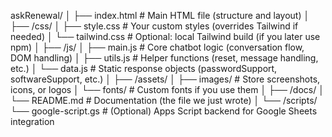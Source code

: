 askRenewal/
│
├── index.html              # Main HTML file (structure and layout)
│
├── /css/
│   ├── style.css           # Your custom styles (overrides Tailwind if needed)
│   └── tailwind.css        # Optional: local Tailwind build (if you later use npm)
│
├── /js/
│   ├── main.js             # Core chatbot logic (conversation flow, DOM handling)
│   ├── utils.js            # Helper functions (reset, message handling, etc.)
│   └── data.js             # Static response objects (passwordSupport, softwareSupport, etc.)
│
├── /assets/
│   ├── images/             # Store screenshots, icons, or logos
│   └── fonts/              # Custom fonts if you use them
│
├── /docs/
│   └── README.md           # Documentation (the file we just wrote)
│
└── /scripts/
    └── google-script.gs    # (Optional) Apps Script backend for Google Sheets integration

